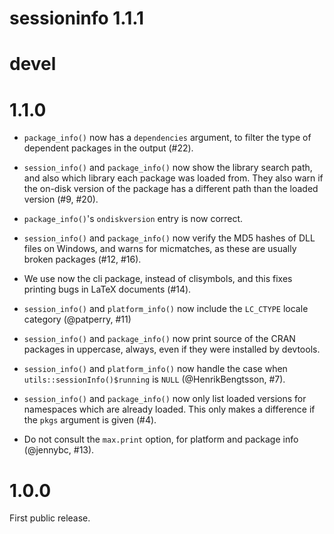 # sessioninfo 1.1.1


# devel

# 1.1.0

* `package_info()` now has a `dependencies` argument, to filter the type
  of dependent packages in the output (#22).

* `session_info()` and `package_info()` now show the library search path,
  and also which library each package was loaded from. They also warn
  if the on-disk version of the package has a different path than the
  loaded version (#9, #20).

* `package_info()`'s `ondiskversion` entry is now correct.

* `session_info()` and `package_info()` now verify the MD5 hashes of DLL
  files on Windows, and warns for micmatches, as these are usually
  broken packages (#12, #16).

* We use now the cli package, instead of clisymbols, and this fixes
  printing bugs in LaTeX documents (#14).

* `session_info()` and `platform_info()` now include the `LC_CTYPE`
  locale category (@patperry, #11)

* `session_info()` and `package_info()` now print source of the CRAN
  packages in uppercase, always, even if they were installed by devtools.

* `session_info()` and `platform_info()` now handle the case when
  `utils::sessionInfo()$running` is `NULL` (@HenrikBengtsson, #7).

* `session_info()` and `package_info()` now only list loaded versions
  for namespaces which are already loaded. This only makes a difference
  if the `pkgs` argument is given (#4).

* Do not consult the `max.print` option, for platform and package info
  (@jennybc, #13).

# 1.0.0

First public release.
